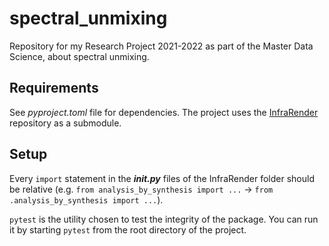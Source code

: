 # spectral_unmixing
Repository for my Research Project 2021-2022 as part of the Master Data Science, about spectral unmixing.

## Requirements

See _pyproject.toml_ file for dependencies.
The project uses the [InfraRender](https://github.com/johnjaniczek/InfraRender) repository as a submodule.

## Setup

Every `import` statement in the ___init.py___ files of the InfraRender folder should be relative (e.g. `from analysis_by_synthesis import ...` -> `from .analysis_by_synthesis import ...`).

`pytest` is the utility chosen to test the integrity of the package. You can run it by starting `pytest` from the root directory of the project.

